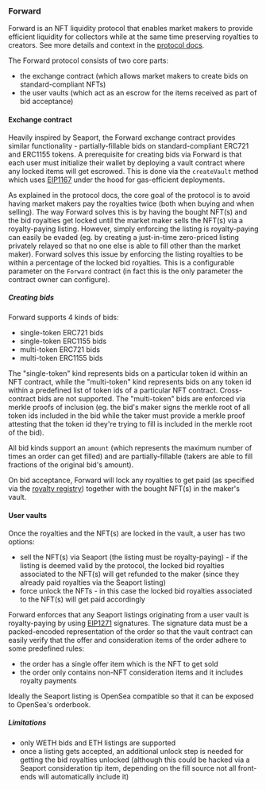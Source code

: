 ### Forward

Forward is an NFT liquidity protocol that enables market makers to provide efficient liquidity for collectors while at the same time preserving royalties to creators. See more details and context in the [protocol docs](https://forward-protocol.readme.io/docs/getting-started).

The Forward protocol consists of two core parts:

- the exchange contract (which allows market makers to create bids on standard-compliant NFTs)
- the user vaults (which act as an escrow for the items received as part of bid acceptance)

#### Exchange contract

Heavily inspired by Seaport, the Forward exchange contract provides similar functionality - partially-fillable bids on standard-compliant ERC721 and ERC1155 tokens. A prerequisite for creating bids via Forward is that each user must initialize their wallet by deploying a vault contract where any locked items will get escrowed. This is done via the `createVault` method which uses [EIP1167](https://eips.ethereum.org/EIPS/eip-1167) under the hood for gas-efficient deployments.

As explained in the protocol docs, the core goal of the protocol is to avoid having market makers pay the royalties twice (both when buying and when selling). The way Forward solves this is by having the bought NFT(s) and the bid royalties get locked until the market maker sells the NFT(s) via a royalty-paying listing. However, simply enforcing the listing is royalty-paying can easily be evaded (eg. by creating a just-in-time zero-priced listing privately relayed so that no one else is able to fill other than the market maker). Forward solves this issue by enforcing the listing royalties to be within a percentage of the locked bid royalties. This is a configurable parameter on the `Forward` contract (in fact this is the only parameter the contract owner can configure).

##### Creating bids

Forward supports 4 kinds of bids:

- single-token ERC721 bids
- single-token ERC1155 bids
- multi-token ERC721 bids
- multi-token ERC1155 bids

The "single-token" kind represents bids on a particular token id within an NFT contract, while the "multi-token" kind represents bids on any token id within a predefined list of token ids of a particular NFT contract. Cross-contract bids are not supported. The "multi-token" bids are enforced via merkle proofs of inclusion (eg. the bid's maker signs the merkle root of all token ids included in the bid while the taker must provide a merkle proof attesting that the token id they're trying to fill is included in the merkle root of the bid).

All bid kinds support an `amount` (which represents the maximum number of times an order can get filled) and are partially-fillable (takers are able to fill fractions of the original bid's amount).

On bid acceptance, Forward will lock any royalties to get paid (as specified via the [royalty registry](https://royaltyregistry.xyz/)) together with the bought NFT(s) in the maker's vault.

#### User vaults

Once the royalties and the NFT(s) are locked in the vault, a user has two options:

- sell the NFT(s) via Seaport (the listing must be royalty-paying) - if the listing is deemed valid by the protocol, the locked bid royalties associated to the NFT(s) will get refunded to the maker (since they already paid royalties via the Seaport listing)
- force unlock the NFTs - in this case the locked bid royalties associated to the NFT(s) will get paid accordingly

Forward enforces that any Seaport listings originating from a user vault is royalty-paying by using [EIP1271](https://eips.ethereum.org/EIPS/eip-1271) signatures. The signature data must be a packed-encoded representation of the order so that the vault contract can easily verify that the offer and consideration items of the order adhere to some predefined rules:

- the order has a single offer item which is the NFT to get sold
- the order only contains non-NFT consideration items and it includes royalty payments

Ideally the Seaport listing is OpenSea compatible so that it can be exposed to OpenSea's orderbook.

##### Limitations

- only WETH bids and ETH listings are supported
- once a listing gets accepted, an additional unlock step is needed for getting the bid royalties unlocked (although this could be hacked via a Seaport consideration tip item, depending on the fill source not all front-ends will automatically include it)

